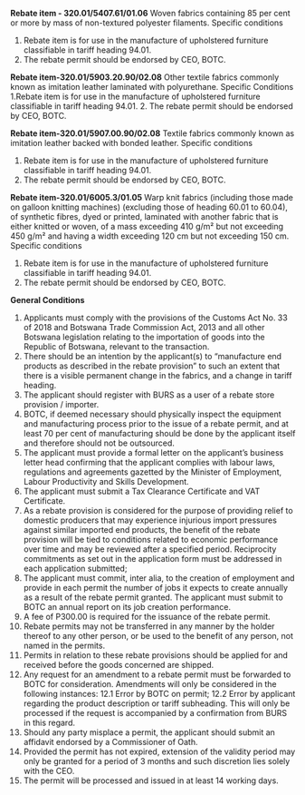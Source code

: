 ﻿**Rebate item - 320.01/5407.61/01.06**
Woven fabrics containing 85 per cent or more by mass of non-textured polyester filaments.
  Specific conditions
1. Rebate item is for use in the manufacture of upholstered furniture classifiable in tariff heading 94.01.
2. The rebate permit should be endorsed by  CEO, BOTC.

 **Rebate item-320.01/5903.20.90/02.08**
Other textile fabrics commonly known as imitation leather laminated with polyurethane.
Specific Conditions
1.Rebate item is for use in the manufacture of upholstered furniture classifiable in tariff heading 94.01.
2. The rebate permit should be endorsed by CEO, BOTC.

  **Rebate item-320.01/5907.00.90/02.08**
Textile fabrics commonly known as imitation leather backed with bonded leather.
Specific conditions
1. Rebate item is for use in the manufacture of upholstered furniture classifiable in tariff heading 94.01.
2. The rebate permit should be endorsed by CEO, BOTC.
  

**Rebate item-320.01/6005.3/01.05**
Warp knit fabrics (including those made on galloon knitting machines) (excluding those of heading 60.01 to 60.04), of synthetic fibres, dyed or printed, laminated with  another fabric that is either knitted or woven, of a mass exceeding 410 g/m² but not exceeding  450 g/m² and having a width exceeding 120 cm but not exceeding 150 cm.
Specific conditions
1. Rebate item is for use in the manufacture of upholstered furniture classifiable in tariff heading 94.01.
2. The rebate permit should be endorsed by CEO, BOTC.

**General Conditions**
1. Applicants must comply with the provisions of the Customs Act No. 33 of 2018  and Botswana Trade Commission Act, 2013 and all other Botswana legislation relating to the importation of goods into the Republic of Botswana, relevant to the transaction.
2. There should be an intention by the applicant(s) to “manufacture end products as described in the rebate provision” to such an extent that there is a visible permanent change in the fabrics, and a change in tariff heading.
3. The applicant should register with BURS as a user of a rebate store provision / importer.
4. BOTC, if deemed necessary should physically inspect the equipment and manufacturing process prior to the issue of a rebate permit, and at least 70 per cent of manufacturing should be done by the applicant itself and therefore should not be outsourced.
5. The applicant must provide a formal letter on the applicant’s business letter head confirming that the applicant complies with labour laws, regulations and agreements gazetted by the Minister of Employment, Labour Productivity and Skills Development.
6. The applicant must submit a Tax Clearance Certificate and VAT Certificate.
7. As a rebate provision is considered for the purpose of providing relief to domestic producers that may experience injurious import pressures against similar imported end products, the benefit of the rebate provision will be tied to conditions related to economic performance over time and may be reviewed after a specified period. Reciprocity commitments as set out in the application form must be addressed in each application submitted;
8. The applicant must commit, inter alia, to the creation of employment and provide in each permit the number of jobs it expects to create annually as a result of the rebate permit granted. The applicant must submit to BOTC an annual report on its job creation performance.
9. A fee of P300.00 is required for the issuance of the rebate permit.
10. Rebate permits may not be transferred in any manner by the holder thereof to any other person, or be used to the benefit of any person, not named in the permits.
11. Permits in relation to these rebate provisions should be applied for and received before the goods concerned are shipped.
12. Any request for an amendment to a rebate permit must be forwarded to BOTC for consideration. Amendments will only be considered in the following instances:
12.1  Error by BOTC on permit;
12.2  Error by applicant regarding the product description or tariff subheading.  This will only be processed if the request is accompanied by a confirmation from BURS in this regard.
13. Should any party misplace a permit, the applicant should submit an affidavit endorsed by a Commissioner of Oath.
14. Provided the permit has not expired, extension of the validity period may only be granted for a period of 3 months and such discretion lies solely with the CEO.
15. The permit will be processed and issued in at least 14 working days.

